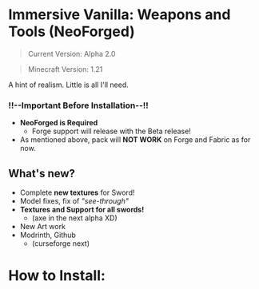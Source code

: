 
# __Immersive Vanilla: Weapons and Tools (NeoForged)__

> Current Version: Alpha 2.0

> Minecraft Version: 1.21

A hint of realism.
Little is all I'll need.

### !!--Important Before Installation--!!
- __NeoForged is Required__
   - Forge support will release with the Beta release!
- As mentioned above, pack will __NOT WORK__ on Forge and Fabric as for now.

## __What's new?__
- Complete __new textures__ for Sword!
- Model fixes, fix of _"see-through"_
- __Textures and Support for all swords!__
  - (axe in the next alpha XD)
- New Art work
- Modrinth, Github
  - (curseforge next)

 # How to Install:

 
